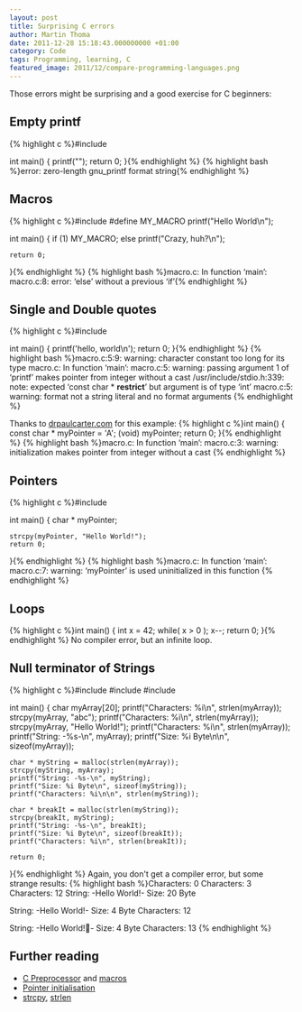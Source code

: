 ```yaml
---
layout: post
title: Surprising C errors
author: Martin Thoma
date: 2011-12-28 15:18:43.000000000 +01:00
category: Code
tags: Programming, learning, C
featured_image: 2011/12/compare-programming-languages.png
---
```

Those errors might be surprising and a good exercise for C beginners:

<h2>Empty printf</h2>
{% highlight c %}#include <stdio.h>

int main()
{
    printf("");
    return 0;
}{% endhighlight %}
{% highlight bash %}error: zero-length gnu_printf format string{% endhighlight %}

<h2>Macros</h2>
{% highlight c %}#include <stdio.h>
#define MY_MACRO printf("Hello World\n");

int main()
{
    if (1)
        MY_MACRO;
    else
        printf("Crazy, huh?\n");

    return 0;
}{% endhighlight %}
{% highlight bash %}macro.c: In function &lsquo;main&rsquo;:
macro.c:8: error: &lsquo;else&rsquo; without a previous &lsquo;if&rsquo;{% endhighlight %}

<h2>Single and Double quotes</h2>
{% highlight c %}#include <stdio.h>

int main()
{
    printf('hello, world\n');
    return 0;
}{% endhighlight %}
{% highlight bash %}macro.c:5:9: warning: character constant too long for its type
macro.c: In function &lsquo;main&rsquo;:
macro.c:5: warning: passing argument 1 of &lsquo;printf&rsquo; makes pointer from integer without a cast
/usr/include/stdio.h:339: note: expected &lsquo;const char * __restrict__&rsquo; but argument is of type &lsquo;int&rsquo;
macro.c:5: warning: format not a string literal and no format arguments
{% endhighlight %}

Thanks to <a href="http://www.drpaulcarter.com/cs/common-c-errors.php#3.1">drpaulcarter.com</a> for this example:
{% highlight c %}int main()
{
    const char * myPointer = 'A';
    (void) myPointer;
    return 0;
}{% endhighlight %}
{% highlight bash %}macro.c: In function &lsquo;main&rsquo;:
macro.c:3: warning: initialization makes pointer from integer without a cast
{% endhighlight %}

<h2>Pointers</h2>
{% highlight c %}#include <string.h>

int main()
{
    char * myPointer;

    strcpy(myPointer, "Hello World!");
    return 0;
}{% endhighlight %}
{% highlight bash %}macro.c: In function &lsquo;main&rsquo;:
macro.c:7: warning: &lsquo;myPointer&rsquo; is used uninitialized in this function
{% endhighlight %}

<h2>Loops</h2>
{% highlight c %}int main()
{
    int x = 42;
    while( x > 0 );
        x--;
    return 0;
}{% endhighlight %}
No compiler error, but an infinite loop.

<h2>Null terminator of Strings</h2>
{% highlight c %}#include <stdio.h>
#include <stdlib.h>
#include <string.h>

int main()
{
    char myArray[20];
    printf("Characters: %i\n", strlen(myArray));
    strcpy(myArray, "abc");
    printf("Characters: %i\n", strlen(myArray));
    strcpy(myArray, "Hello World!"); 
    printf("Characters: %i\n", strlen(myArray));
    printf("String: -%s-\n", myArray);
    printf("Size: %i Byte\n\n", sizeof(myArray));

    char * myString = malloc(strlen(myArray));
    strcpy(myString, myArray);
    printf("String: -%s-\n", myString);
    printf("Size: %i Byte\n", sizeof(myString));
    printf("Characters: %i\n\n", strlen(myString));

    char * breakIt = malloc(strlen(myString));
    strcpy(breakIt, myString);
    printf("String: -%s-\n", breakIt);
    printf("Size: %i Byte\n", sizeof(breakIt));
    printf("Characters: %i\n", strlen(breakIt));

    return 0;
}{% endhighlight %}
Again, you don't get a compiler error, but some strange results:
{% highlight bash %}Characters: 0
Characters: 3
Characters: 12
String: -Hello World!-
Size: 20 Byte

String: -Hello World!-
Size: 4 Byte
Characters: 12

String: -Hello World!-
Size: 4 Byte
Characters: 13
{% endhighlight %}

<h2>Further reading</h2>
<ul>
  <li><a href="http://en.wikipedia.org/wiki/C_preprocessor">C Preprocessor</a> and <a href="http://en.wikipedia.org/wiki/C_preprocessor#Macro_definition_and_expansion">macros</a></li>
  <li><a href="http://www.drpaulcarter.com/cs/common-c-errors.php#2.8">Pointer initialisation</a></li>
  <li><a href="http://linux.die.net/man/3/strcpy">strcpy</a>, <a href="http://linux.die.net/man/3/strlen">strlen</a></li>
</ul>
